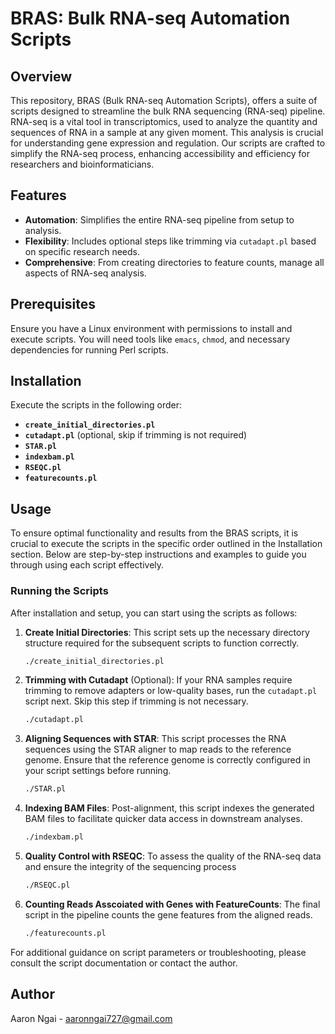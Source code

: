 # BRAS: Bulk RNA-seq Automation Scripts

## Overview
This repository, BRAS (Bulk RNA-seq Automation Scripts), offers a suite of scripts designed to streamline the bulk RNA sequencing (RNA-seq) pipeline. RNA-seq is a vital tool in transcriptomics, used to analyze the quantity and sequences of RNA in a sample at any given moment. This analysis is crucial for understanding gene expression and regulation. Our scripts are crafted to simplify the RNA-seq process, enhancing accessibility and efficiency for researchers and bioinformaticians.

## Features
- **Automation**: Simplifies the entire RNA-seq pipeline from setup to analysis.
- **Flexibility**: Includes optional steps like trimming via `cutadapt.pl` based on specific research needs.
- **Comprehensive**: From creating directories to feature counts, manage all aspects of RNA-seq analysis.

## Prerequisites
Ensure you have a Linux environment with permissions to install and execute scripts. You will need tools like `emacs`, `chmod`, and necessary dependencies for running Perl scripts.

## Installation
Execute the scripts in the following order:
- **`create_initial_directories.pl`**
- **`cutadapt.pl`** (optional, skip if trimming is not required)
- **`STAR.pl`**
- **`indexbam.pl`**
- **`RSEQC.pl`**
- **`featurecounts.pl`**

## Usage

To ensure optimal functionality and results from the BRAS scripts, it is crucial to execute the scripts in the specific order outlined in the Installation section. Below are step-by-step instructions and examples to guide you through using each script effectively.

### Running the Scripts
After installation and setup, you can start using the scripts as follows:

1. **Create Initial Directories**:
   This script sets up the necessary directory structure required for the subsequent scripts to function correctly.
   ```bash
   ./create_initial_directories.pl

2. **Trimming with Cutadapt** (Optional):
   If your RNA samples require trimming to remove adapters or low-quality bases, run the `cutadapt.pl` script next. Skip this step if trimming is not necessary.
   ```bash
   ./cutadapt.pl

3. **Aligning Sequences with STAR**:
   This script processes the RNA sequences using the STAR aligner to map reads to the reference genome. Ensure that the reference genome is correctly configured in your script settings before running.
   ```bash
   ./STAR.pl

4. **Indexing BAM Files**:
   Post-alignment, this script indexes the generated BAM files to facilitate quicker data access in downstream analyses.
   ```bash
   ./indexbam.pl

5. **Quality Control with RSEQC**:
   To assess the quality of the RNA-seq data and ensure the integrity of the sequencing process
   ```bash
   ./RSEQC.pl

6. **Counting Reads Asscoiated with Genes with FeatureCounts**:
   The final script in the pipeline counts the gene features from the aligned reads.
   ```bash
   ./featurecounts.pl

For additional guidance on script parameters or troubleshooting, please consult the script documentation or contact the author.

## Author
Aaron Ngai - aaronngai727@gmail.com

